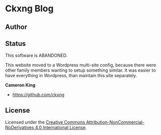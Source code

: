 # Ckxng Blog

## Author

## Status
This software is ABANDONED.

This website moved to a Wordpress multi-site config, because there were other family members wanting to setup something similar.  It was easier to have everything in Wordpress, than maintain this site separately.

**Cameron King**
- <https://github.com/ckxng>


## License

Licensed under the [Creative Commons Attribution-NonCommercial-NoDerivatives 4.0 International License](LICENSE.md).
